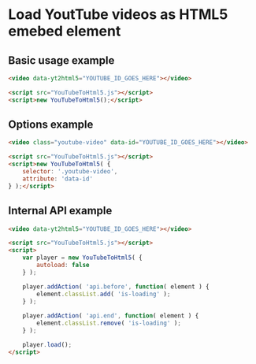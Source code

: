 # Load YoutTube videos as HTML5 emebed element

## Basic usage example

```html
<video data-yt2html5="YOUTUBE_ID_GOES_HERE"></video>

<script src="YouTubeToHtml5.js"></script>
<script>new YouTubeToHtml5();</script>
```

## Options example
```html
<video class="youtube-video" data-id="YOUTUBE_ID_GOES_HERE"></video>

<script src="YouTubeToHtml5.js"></script>
<script>new YouTubeToHtml5( {
    selector: '.youtube-video',
    attribute: 'data-id'
} );</script>
```

## Internal API example
```html
<video data-yt2html5="YOUTUBE_ID_GOES_HERE"></video>

<script src="YouTubeToHtml5.js"></script>
<script>
    var player = new YouTubeToHtml5( {
        autoload: false
    } );

    player.addAction( 'api.before', function( element ) {
        element.classList.add( 'is-loading' );
    } );
    
    player.addAction( 'api.end', function( element ) {
        element.classList.remove( 'is-loading' );
    } );

    player.load();
</script>
```

